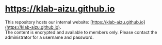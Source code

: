 # https://klab-aizu.github.io

This repository hosts our internal website: [https://klab-aizu.github.io](https://klab-aizu.github.io).  
The content is encrypted and available to members only. Please contact the administrator for a username and password.
